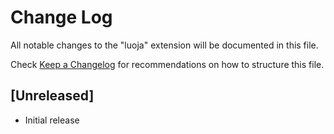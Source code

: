 # Change Log

All notable changes to the "luoja" extension will be documented in this file.

Check [Keep a Changelog](http://keepachangelog.com/) for recommendations on how to structure this file.

## [Unreleased]

- Initial release